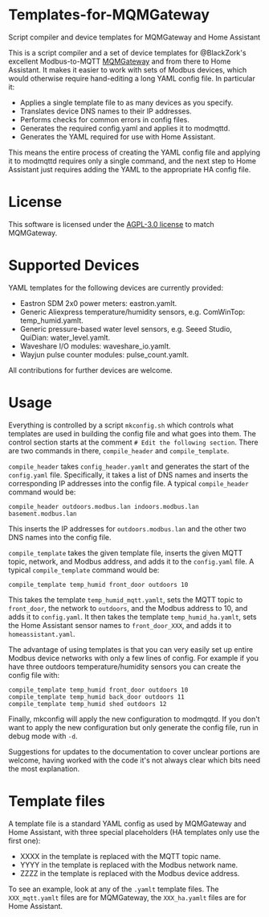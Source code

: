 # Templates-for-MQMGateway
Script compiler and device templates for MQMGateway and Home Assistant

This is a script compiler and a set of device templates for @BlackZork's
excellent Modbus-to-MQTT [MQMGateway](https://github.com/BlackZork/mqmgateway/)
and from there to Home Assistant.  It makes it easier to work with sets of
Modbus devices, which would otherwise require hand-editing a long YAML config
file.  In particular it:

* Applies a single template file to as many devices as you specify.
* Translates device DNS names to their IP addresses.
* Performs checks for common errors in config files.
* Generates the required config.yaml and applies it to modmqttd.
* Generates the YAML required for use with Home Assistant.

This means the entire process of creating the YAML config file and applying it
to modmqttd requires only a single command, and the next step to Home
Assistant just requires adding the YAML to the appropriate HA config file.

# License

This software is licensed under the
[AGPL-3.0 license](https://www.gnu.org/licenses/agpl-3.0.html) to match
MQMGateway.

# Supported Devices

YAML templates for the following devices are currently provided:

- Eastron SDM 2x0 power meters: eastron.yamlt.
- Generic Aliexpress temperature/humidity sensors, e.g. ComWinTop: temp_humid.yamlt.
- Generic pressure-based water level sensors, e.g. Seeed Studio, QuiDian: water_level.yamlt.
- Waveshare I/O modules: waveshare_io.yamlt.
- Wayjun pulse counter modules: pulse_count.yamlt.

All contributions for further devices are welcome.

# Usage

Everything is controlled by a script `mkconfig.sh` which controls what
templates are used in building the config file and what goes into them.  The
control section starts at the comment `# Edit the following section`.  There
are two commands in there, `compile_header` and `compile_template`.

`compile_header` takes `config_header.yamlt` and generates the start of the
`config.yaml` file.  Specifically, it takes a list of DNS names and inserts
the corresponding IP addresses into the config file.  A typical
`compile_header` command would be:

```
compile_header outdoors.modbus.lan indoors.modbus.lan basement.modbus.lan
```

This inserts the IP addresses for `outdoors.modbus.lan` and the other two DNS
names into the config file.

`compile_template` takes the given template file, inserts the given MQTT
topic, network, and Modbus address, and adds it to the `config.yaml` file.  A
typical `compile_template` command would be:

```
compile_template temp_humid front_door outdoors 10
```

This takes the template `temp_humid_mqtt.yamlt`, sets the MQTT topic to
`front_door`, the network to `outdoors`, and the Modbus address to 10, and
adds it to `config.yaml`.  It then takes the template `temp_humid_ha.yamlt`,
sets the Home Assistant sensor names to `front_door_XXX`, and adds it to
`homeassistant.yaml`.

The advantage of using templates is that you can very easily set up entire
Modbus device networks with only a few lines of config.  For example if you
have three outdoors temperature/humidity sensors you can create the config
file with:

```
compile_template temp_humid front_door outdoors 10
compile_template temp_humid back_door outdoors 11
compile_template temp_humid shed outdoors 12
```

Finally, mkconfig will apply the new configuration to modmqqtd.  If you don't
want to apply the new configuration but only generate the config file, run in
debug mode with `-d`.

Suggestions for updates to the documentation to cover unclear portions are
welcome, having worked with the code it's not always clear which bits need the
most explanation.

# Template files

A template file is a standard YAML config as used by MQMGateway and Home
Assistant, with three special placeholders (HA templates only use the first
one):

- XXXX in the template is replaced with the MQTT topic name.
- YYYY in the template is replaced with the Modbus network name.
- ZZZZ in the template is replaced with the Modbus device address.

To see an example, look at any of the `.yamlt` template files.  The
`XXX_mqtt.yamlt` files are for MQMGateway, the `XXX_ha.yamlt` files are for
Home Assistant.
